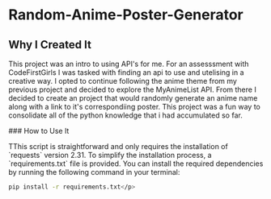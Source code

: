 # Random-Anime-Poster-Generator
## Why I Created It
<p>This project was an intro to using API's for me. For an assesssment with CodeFirstGirls I was tasked with finding an api to use and utelising  in a creative way. I opted to continue following the anime theme from my previous project and decided to explore the MyAnimeList API. From there I decided to create an project that would randomly generate an anime name along with a link to it's correspondiing poster. This project was a fun way to consolidate all of the python knowledge that i had accumulated so far.</p>
<p>
### How to Use It
<p>TThis script is straightforward and only requires the installation of `requests` version 2.31. To simplify the installation process, a `requirements.txt` file is provided. You can install the required dependencies by running the following command in your terminal:

```bash
pip install -r requirements.txt</p>
